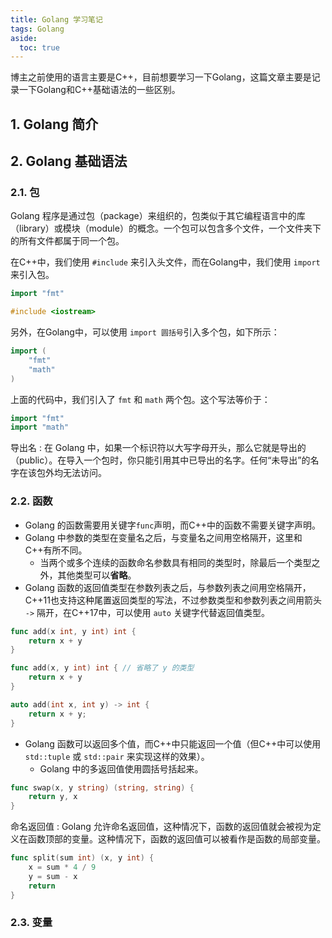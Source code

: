 ```yaml
---
title: Golang 学习笔记
tags: Golang
aside:
  toc: true
---
```


博主之前使用的语言主要是C++，目前想要学习一下Golang，这篇文章主要是记录一下Golang和C++基础语法的一些区别。

<!--more-->


## 1. Golang 简介


## 2. Golang 基础语法

### 2.1. 包

Golang 程序是通过包（package）来组织的，包类似于其它编程语言中的库（library）或模块（module）的概念。一个包可以包含多个文件，一个文件夹下的所有文件都属于同一个包。

在C++中，我们使用 `#include` 来引入头文件，而在Golang中，我们使用 `import` 来引入包。

```go
import "fmt"
```

```cpp
#include <iostream>
```

另外，在Golang中，可以使用 `import 圆括号`引入多个包，如下所示：

```go
import (
    "fmt"
    "math"
)
```

上面的代码中，我们引入了 `fmt` 和 `math` 两个包。这个写法等价于：

```go
import "fmt"
import "math"
```

导出名
: 在 Golang 中，如果一个标识符以大写字母开头，那么它就是导出的（public）。在导入一个包时，你只能引用其中已导出的名字。任何“未导出”的名字在该包外均无法访问。

### 2.2. 函数

- Golang 的函数需要用关键字`func`声明，而C++中的函数不需要关键字声明。
- Golang 中参数的类型在变量名之后，与变量名之间用空格隔开，这里和C++有所不同。
  - 当两个或多个连续的函数命名参数具有相同的类型时，除最后一个类型之外，其他类型可以**省略**。
- Golang 函数的返回值类型在参数列表之后，与参数列表之间用空格隔开，C++11也支持这种尾置返回类型的写法，不过参数类型和参数列表之间用箭头 `->` 隔开，在C++17中，可以使用 `auto` 关键字代替返回值类型。
  
```go
func add(x int, y int) int {
    return x + y
}

func add(x, y int) int { // 省略了 y 的类型
    return x + y
}
```

```cpp
auto add(int x, int y) -> int {
    return x + y;
}
```
- Golang 函数可以返回多个值，而C++中只能返回一个值（但C++中可以使用 `std::tuple` 或 `std::pair` 来实现这样的效果）。
  - Golang 中的多返回值使用圆括号括起来。
```go
func swap(x, y string) (string, string) {
    return y, x
}
```

命名返回值
: Golang 允许命名返回值，这种情况下，函数的返回值就会被视为定义在函数顶部的变量。这种情况下，函数的返回值可以被看作是函数的局部变量。
```go
func split(sum int) (x, y int) {
    x = sum * 4 / 9
    y = sum - x
    return
}
```

### 2.3. 变量
